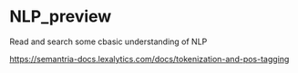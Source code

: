 # NLP_preview

Read and search some cbasic understanding of NLP

https://semantria-docs.lexalytics.com/docs/tokenization-and-pos-tagging
